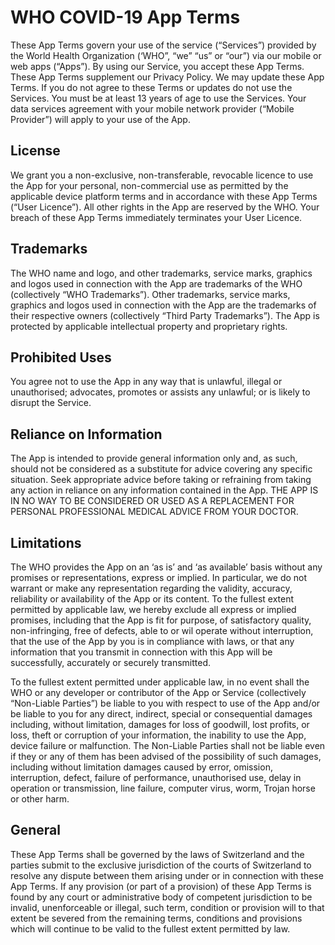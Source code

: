 # WHO COVID-19 App Terms

These App Terms govern your use of the service (“Services”) provided by the World Health Organization (‘WHO”, “we” “us” or “our”) via our mobile or web apps (“Apps”). By using our Service, you accept these App Terms. These App Terms supplement our Privacy Policy. We
may update these App Terms. If you do not agree to these Terms or updates do not use the Services. You must be at least 13 years of age to use the Services. Your data services agreement with your mobile network provider (“Mobile Provider”) will apply to your use of the App.

## License

We grant you a non-exclusive, non-transferable, revocable licence to use the App for your personal, non-commercial use as permitted by the applicable device platform terms and in accordance with these App Terms (“User Licence”). All other rights in the App are reserved by the WHO. Your breach of these App Terms immediately terminates your User Licence.

## Trademarks

The WHO name and logo, and other trademarks, service marks, graphics and logos used in connection with the App are trademarks of the WHO (collectively “WHO Trademarks”). Other trademarks, service marks, graphics and logos used in connection with the App are the trademarks of their respective owners (collectively “Third Party Trademarks”). The App is protected by applicable intellectual property and proprietary rights.

## Prohibited Uses

You agree not to use the App in any way that is unlawful, illegal or unauthorised; advocates, promotes or assists any unlawful; or is likely to disrupt the Service.

## Reliance on Information

The App is intended to provide general information only and, as such, should not be considered as a substitute for advice covering any specific situation. Seek appropriate advice before taking or refraining from taking any action in reliance on any information contained in the App. THE APP IS IN NO WAY TO BE CONSIDERED OR USED AS A REPLACEMENT FOR PERSONAL PROFESSIONAL MEDICAL ADVICE FROM YOUR DOCTOR.

## Limitations

The WHO provides the App on an ‘as is’ and ‘as available’ basis without any promises or representations, express or implied. In particular, we do not warrant or make any representation regarding the validity, accuracy, reliability or availability of the App or its content. To the fullest extent permitted by applicable law, we hereby exclude all express or implied promises, including that the App is fit for purpose, of satisfactory quality, non-infringing, free of defects, able to or wil operate without interruption, that the use of the App by you is in compliance with laws, or that any information that you transmit in connection with this App will be successfully, accurately or securely transmitted.

To the fullest extent permitted under applicable law, in no event shall the WHO or any developer or contributor of the App or Service (collectively “Non-Liable Parties”) be liable to you with respect to use of the App and/or be liable to you for any direct, indirect, special or consequential damages including, without limitation, damages for loss of goodwill, lost profits, or loss, theft or corruption of your information, the inability to use the App, device failure or malfunction. The Non-Liable Parties shall not be liable even if they or any of them has been advised of the possibility of such damages, including without limitation damages caused by error, omission, interruption, defect, failure of performance, unauthorised use, delay in operation or transmission, line failure, computer virus, worm, Trojan horse or other harm.

## General

These App Terms shall be governed by the laws of Switzerland and the parties submit to the exclusive jurisdiction of the courts of Switzerland to resolve any dispute between them arising under or in connection with these App Terms. If any provision (or part of a provision) of these App Terms is found by any court or administrative body of competent jurisdiction to be invalid, unenforceable or illegal, such term, condition or provision will to that extent be severed from the remaining terms, conditions and provisions which will continue to be valid to the fullest extent permitted by law.
